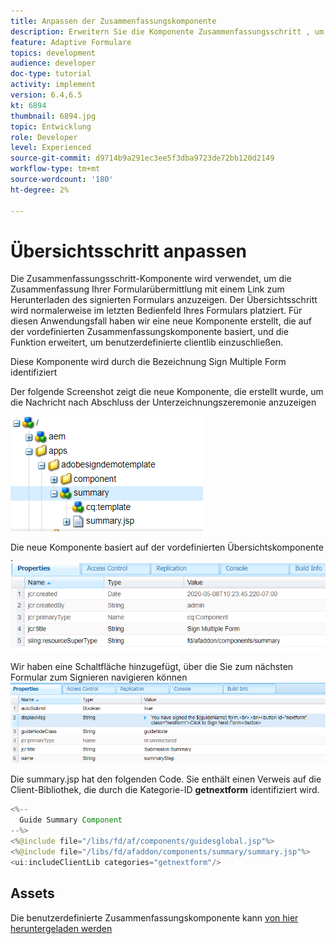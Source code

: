 ```yaml
---
title: Anpassen der Zusammenfassungskomponente
description: Erweitern Sie die Komponente Zusammenfassungsschritt , um die Funktion zum Navigieren zum nächsten Formular im Paket einzuschließen.
feature: Adaptive Formulare
topics: development
audience: developer
doc-type: tutorial
activity: implement
version: 6.4,6.5
kt: 6894
thumbnail: 6894.jpg
topic: Entwicklung
role: Developer
level: Experienced
source-git-commit: d9714b9a291ec3ee5f3dba9723de72bb120d2149
workflow-type: tm+mt
source-wordcount: '180'
ht-degree: 2%

---
```



# Übersichtsschritt anpassen

Die Zusammenfassungsschritt-Komponente wird verwendet, um die Zusammenfassung Ihrer Formularübermittlung mit einem Link zum Herunterladen des signierten Formulars anzuzeigen. Der Übersichtsschritt wird normalerweise im letzten Bedienfeld Ihres Formulars platziert.
Für diesen Anwendungsfall haben wir eine neue Komponente erstellt, die auf der vordefinierten Zusammenfassungskomponente basiert, und die Funktion erweitert, um benutzerdefinierte clientlib einzuschließen.

Diese Komponente wird durch die Bezeichnung Sign Multiple Form identifiziert

Der folgende Screenshot zeigt die neue Komponente, die erstellt wurde, um die Nachricht nach Abschluss der Unterzeichnungszeremonie anzuzeigen

![Zusammenfassungskomponente](assets/summary.PNG)

Die neue Komponente basiert auf der vordefinierten Übersichtskomponente .
![component-prop](assets/componentprop.PNG)

Wir haben eine Schaltfläche hinzugefügt, über die Sie zum nächsten Formular zum Signieren navigieren können
![template-code](assets/template-code.PNG)

Die summary.jsp hat den folgenden Code. Sie enthält einen Verweis auf die Client-Bibliothek, die durch die Kategorie-ID **getnextform** identifiziert wird.

```java
<%--
  Guide Summary Component
--%>
<%@include file="/libs/fd/af/components/guidesglobal.jsp"%>
<%@include file="/libs/fd/afaddon/components/summary/summary.jsp"%>
<ui:includeClientLib categories="getnextform"/>
```

## Assets

Die benutzerdefinierte Zusammenfassungskomponente kann [von hier heruntergeladen werden](assets/custom-summary-step.zip)


